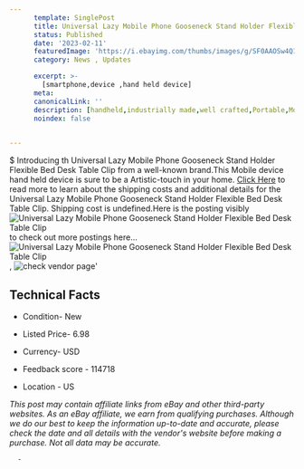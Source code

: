 ```yaml
---
      template: SinglePost
      title: Universal Lazy Mobile Phone Gooseneck Stand Holder Flexible Bed Desk Table Clip
      status: Published
      date: '2023-02-11'
      featuredImage: 'https://i.ebayimg.com/thumbs/images/g/SF0AAOSw4Q1f9-2K/s-l225.jpg'
      category: News , Updates

      excerpt: >-
        [smartphone,device ,hand held device]
      meta:
      canonicalLink: ''
      description: [handheld,industrially made,well crafted,Portable,Mobile,Compact,Convenient,Lightweight,Maneuverable,Man-portable,Miniature,Carriable,Hand-held,Light,Holdable,Transportable,Mobile device,Pocket-sized,On-the-go,Wireless,Cordless,Compact size,Convenient size, smartphone,device ,hand held device]
      noindex: false
      

---
```

$
      Introducing th Universal Lazy Mobile Phone Gooseneck Stand Holder Flexible Bed Desk Table Clip from a well-known brand.This Mobile device hand held device is sure to be a Artistic-touch in your home. [Click Here](https://www.ebay.com/itm/224441577390?hash=item3441c2afae%3Ag%3ASF0AAOSw4Q1f9-2K&mkevt=1&mkcid=1&mkrid=711-53200-19255-0&campid=%253CePNCampaignId%253E&customid=%253CreferenceId%253E&toolid=10049) to read more to learn about the shipping costs and additional details for the Universal Lazy Mobile Phone Gooseneck Stand Holder Flexible Bed Desk Table Clip. Shipping cost is undefined.Here is the posting visibly ![Universal Lazy Mobile Phone Gooseneck Stand Holder Flexible Bed Desk Table Clip](https://i.ebayimg.com/thumbs/images/g/SF0AAOSw4Q1f9-2K/s-l225.jpg) to check out more postings here... ![Universal Lazy Mobile Phone Gooseneck Stand Holder Flexible Bed Desk Table Clip](https://i.ebayimg.com/images/g/SF0AAOSw4Q1f9-2K/s-l960.jpg), ![check vendor page](https://origin-galleryplus.ebayimg.com/ws/web/224441577390_2_0_1/225x225.jpg,https://origin-galleryplus.ebayimg.com/ws/web/224441577390_3_0_1/225x225.jpg,https://origin-galleryplus.ebayimg.com/ws/web/224441577390_4_0_1/225x225.jpg,https://origin-galleryplus.ebayimg.com/ws/web/224441577390_5_0_1/225x225.jpg,https://origin-galleryplus.ebayimg.com/ws/web/224441577390_6_0_1/225x225.jpg,https://origin-galleryplus.ebayimg.com/ws/web/224441577390_7_0_1/225x225.jpg,https://origin-galleryplus.ebayimg.com/ws/web/224441577390_8_0_1/225x225.jpg,https://origin-galleryplus.ebayimg.com/ws/web/224441577390_9_0_1/225x225.jpg,https://origin-galleryplus.ebayimg.com/ws/web/224441577390_10_0_1/225x225.jpg,https://origin-galleryplus.ebayimg.com/ws/web/224441577390_11_0_1/225x225.jpg,https://origin-galleryplus.ebayimg.com/ws/web/224441577390_12_0_1/225x225.jpg)'

      

 ## Technical Facts 



     
      

 - Condition- New 


      

 - Listed Price- 6.98 


      

 - Currency- USD 


      

 - Feedback score - 114718 


      

 - Location - US 


      
      

 *_This post may contain affiliate links from eBay and other third-party websites. As an eBay affiliate, we earn from qualifying purchases. Although we do our best to keep the information up-to-date and accurate, please check the date and all details with the vendor's website before making a purchase. Not all data may be accurate._*




      -
